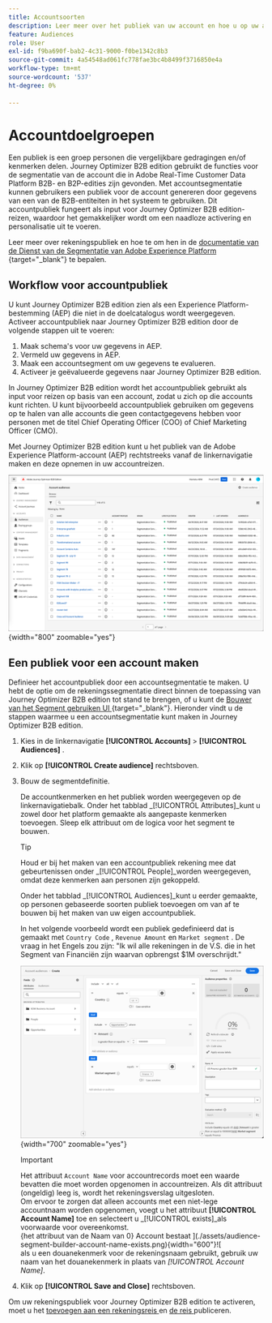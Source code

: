 ```yaml
---
title: Accountsoorten
description: Leer meer over het publiek van uw account en hoe u op uw account gebaseerde reizen mogelijk maakt.
feature: Audiences
role: User
exl-id: f9ba690f-bab2-4c31-9000-f0be1342c8b3
source-git-commit: 4a54548ad061fc778fae3bc4b8499f3716850e4a
workflow-type: tm+mt
source-wordcount: '537'
ht-degree: 0%

---
```


# Accountdoelgroepen

Een publiek is een groep personen die vergelijkbare gedragingen en/of kenmerken delen. Journey Optimizer B2B edition gebruikt de functies voor de segmentatie van de account die in Adobe Real-Time Customer Data Platform B2B- en B2P-edities zijn gevonden. Met accountsegmentatie kunnen gebruikers een publiek voor de account genereren door gegevens van een van de B2B-entiteiten in het systeem te gebruiken. Dit accountpubliek fungeert als input voor Journey Optimizer B2B edition-reizen, waardoor het gemakkelijker wordt om een naadloze activering en personalisatie uit te voeren.

Leer meer over rekeningspubliek en hoe te om hen in de [ documentatie van de Dienst van de Segmentatie van Adobe Experience Platform ](https://experienceleague.adobe.com/en/docs/experience-platform/segmentation/types/account-audiences){target="_blank"} te bepalen.

## Workflow voor accountpubliek

U kunt Journey Optimizer B2B edition zien als een Experience Platform-bestemming (AEP) die niet in de doelcatalogus wordt weergegeven. Activeer accountpubliek naar Journey Optimizer B2B edition door de volgende stappen uit te voeren:

1. Maak schema&#39;s voor uw gegevens in AEP.
1. Vermeld uw gegevens in AEP.
1. Maak een accountsegment om uw gegevens te evalueren.
1. Activeer je geëvalueerde gegevens naar Journey Optimizer B2B edition.

In Journey Optimizer B2B edition wordt het accountpubliek gebruikt als input voor reizen op basis van een account, zodat u zich op die accounts kunt richten. U kunt bijvoorbeeld accountpubliek gebruiken om gegevens op te halen van alle accounts die geen contactgegevens hebben voor personen met de titel Chief Operating Officer (COO) of Chief Marketing Officer (CMO).

Met Journey Optimizer B2B edition kunt u het publiek van de Adobe Experience Platform-account (AEP) rechtstreeks vanaf de linkernavigatie maken en deze opnemen in uw accountreizen.

![ de rekeningspubliek van de Toegang ](./assets/account-audiences-browse.png){width="800" zoomable="yes"}

## Een publiek voor een account maken

Definieer het accountpubliek door een accountsegmentatie te maken. U hebt de optie om de rekeningssegmentatie direct binnen de toepassing van Journey Optimizer B2B edition tot stand te brengen, of u kunt de [ Bouwer van het Segment gebruiken UI ](https://experienceleague.adobe.com/en/docs/experience-platform/segmentation/ui/segment-builder){target="_blank"}. Hieronder vindt u de stappen waarmee u een accountsegmentatie kunt maken in Journey Optimizer B2B edition.

1. Kies in de linkernavigatie **[!UICONTROL Accounts]** > **[!UICONTROL Audiences]** .

1. Klik op **[!UICONTROL Create audience]** rechtsboven.

1. Bouw de segmentdefinitie.

   De accountkenmerken en het publiek worden weergegeven op de linkernavigatiebalk. Onder het tabblad _[!UICONTROL Attributes]_kunt u zowel door het platform gemaakte als aangepaste kenmerken toevoegen. Sleep elk attribuut om de logica voor het segment te bouwen.

   >[!TIP]
   >
   >Houd er bij het maken van een accountpubliek rekening mee dat gebeurtenissen onder _[!UICONTROL People]_worden weergegeven, omdat deze kenmerken aan personen zijn gekoppeld.<br/>
   >
   >Onder het tabblad _[!UICONTROL Audiences]_kunt u eerder gemaakte, op personen gebaseerde soorten publiek toevoegen om van af te bouwen bij het maken van uw eigen accountpubliek.

   In het volgende voorbeeld wordt een publiek gedefinieerd dat is gemaakt met `Country Code` , `Revenue Amount` en `Market segment` . De vraag in het Engels zou zijn: &quot;Ik wil alle rekeningen in de V.S. die in het Segment van Financiën zijn waarvan opbrengst $1M overschrijdt.&quot;

   ![ de bouwervoorbeeld van de de segmentbouwer van het rekeningspubliek ](./assets/audience-segment-builder-US-finance-1M.png){width="700" zoomable="yes"}
   <br/>

   >[!IMPORTANT]
   >
   >Het attribuut `Account Name` voor accountrecords moet een waarde bevatten die moet worden opgenomen in accountreizen. Als dit attribuut (ongeldig) leeg is, wordt het rekeningsverslag uitgesloten.<br/>
   >Om ervoor te zorgen dat alleen accounts met een niet-lege accountnaam worden opgenomen, voegt u het attribuut **[!UICONTROL Account Name]** toe en selecteert u _[!UICONTROL exists]_als voorwaarde voor overeenkomst. <br/>
   >{het attribuut van de Naam van 0} Account bestaat ](./assets/audience-segment-builder-account-name-exists.png){width="600"}![
   ><br/> als u een douanekenmerk voor de rekeningsnaam gebruikt, gebruik uw naam van het douanekenmerk in plaats van _[!UICONTROL Account Name]_.

1. Klik op **[!UICONTROL Save and Close]** rechtsboven.

Om uw rekeningspubliek voor Journey Optimizer B2B edition te activeren, moet u het [ toevoegen aan een rekeningsreis ](../journeys/journey-overview.md#add-the-account-audience-for-your-journey) en [ de reis ](../journeys/journey-overview.md) publiceren.
